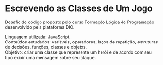 <h1>Escrevendo as Classes de Um Jogo</h1>
Desafio de código proposto pelo curso Formação Lógica de Programação desenvolvido pela plataforma DIO.

Linguagem utilizada: JavaScript.<br>
Conteúdos estudados: variáveis, operadores, laços de repetição, estruturas de decisões, funções, classes e objetos.<br>
Objetivo: criar uma classe que represente um herói e de acordo com seu tipo exibir uma mensagem sobre seu ataque.

